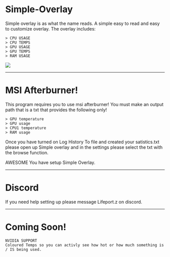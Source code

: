 # Simple-Overlay

Simple overlay is as what the name reads. A simple easy to read and easy to customize overlay.
The overlay includes:
```
> CPU USAGE
> CPU TEMPS
> GPU USAGE
> GPU TEMPS
> RAM USAGE
```

<img src="https://i.ibb.co/q1wR4bj/Simple-Overlay-blank.png">

---

# MSI Afterburner!
This program requires you to use msi afterburner! You must make an output path that is a txt that provides the following only!
```
> GPU temperature
> GPU usage
> CPU1 temperature
> RAM usage
```
Once you have turned on Log History To file and created your satistics.txt please open up Simple overlay and in the settings please select the txt with the browse function.

AWESOME You have setup Simple Overlay.

---

# Discord
If you need help setting up please message Lifeport.z on discord.

---

# Coming Soon!
```
NVIDIA SUPPORT
Coloured Temps so you can activly see how hot or how much something is / IS being used.
```
